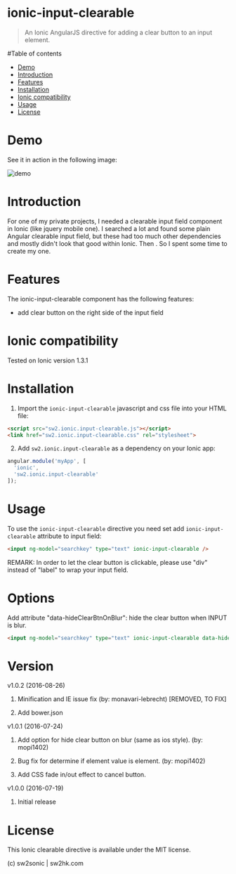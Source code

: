 ionic-input-clearable
=====================

> An Ionic AngularJS directive for adding a clear button to an input element.

#Table of contents

- [Demo](#demo)
- [Introduction](#introduction)
- [Features](#features)
- [Installation](#installation)
- [Ionic compatibility](#ionic-compatibility)
- [Usage](#usage)
- [License](#license)

# Demo

See it in action in the following image:

![demo](https://github.com/sonicwong/ionic-input-clearable/raw/master/demo.gif)

# Introduction

For one of my private projects, I needed a clearable input field component in Ionic (like jquery mobile one). I searched a lot and found some plain Angular clearable input field, but these had too much other dependencies and mostly didn't look that good within Ionic. Then . So I spent some time to create my one.

# Features

The ionic-input-clearable component has the following features:
- add clear button on the right side of the input field

# Ionic compatibility

Tested on Ionic version 1.3.1

# Installation

1. Import the `ionic-input-clearable` javascript and css file into your HTML file:

  ```html
  <script src="sw2.ionic.input-clearable.js"></script>
  <link href="sw2.ionic.input-clearable.css" rel="stylesheet">
  ```

2. Add `sw2.ionic.input-clearable` as a dependency on your Ionic app:

  ```javascript
  angular.module('myApp', [
    'ionic',
    'sw2.ionic.input-clearable'
  ]);
  ```

# Usage

To use the `ionic-input-clearable` directive you need set add `ionic-input-clearable` attribute to input field:
```html
<input ng-model="searchkey" type="text" ionic-input-clearable />
```

REMARK: In order to let the clear button is clickable, please use "div" instead of "label" to wrap your input field.

# Options

Add attribute "data-hideClearBtnOnBlur": hide the clear button when INPUT is blur.
```html
<input ng-model="searchkey" type="text" ionic-input-clearable data-hideClearBtnOnBlur />
```

# Version

v1.0.2 (2016-08-26)

1. Minification and IE issue fix (by: monavari-lebrecht) [REMOVED, TO FIX]

2. Add bower.json

v1.0.1 (2016-07-24)

1. Add option for hide clear button on blur (same as ios style). (by: mopi1402)

2. Bug fix for determine if element value is element. (by: mopi1402)

3. Add CSS fade in/out effect to cancel button.

v1.0.0 (2016-07-19)

1. Initial release

# License

This Ionic clearable directive is available under the MIT license.

(c) sw2sonic | sw2hk.com
